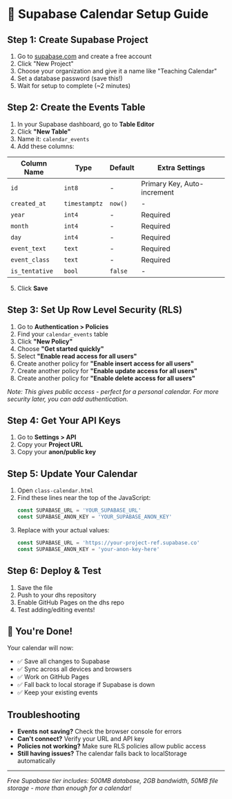 # 🚀 Supabase Calendar Setup Guide

## Step 1: Create Supabase Project

1. Go to [supabase.com](https://supabase.com) and create a free account
2. Click "New Project"
3. Choose your organization and give it a name like "Teaching Calendar"
4. Set a database password (save this!)
5. Wait for setup to complete (~2 minutes)

## Step 2: Create the Events Table

1. In your Supabase dashboard, go to **Table Editor**
2. Click **"New Table"**
3. Name it: `calendar_events`
4. Add these columns:

| Column Name | Type | Default | Extra Settings |
|------------|------|---------|----------------|
| `id` | `int8` | - | Primary Key, Auto-increment |
| `created_at` | `timestamptz` | `now()` | - |
| `year` | `int4` | - | Required |
| `month` | `int4` | - | Required |
| `day` | `int4` | - | Required |
| `event_text` | `text` | - | Required |
| `event_class` | `text` | - | Required |
| `is_tentative` | `bool` | `false` | - |

5. Click **Save**

## Step 3: Set Up Row Level Security (RLS)

1. Go to **Authentication > Policies**
2. Find your `calendar_events` table
3. Click **"New Policy"**
4. Choose **"Get started quickly"**
5. Select **"Enable read access for all users"**
6. Create another policy for **"Enable insert access for all users"**
7. Create another policy for **"Enable update access for all users"**
8. Create another policy for **"Enable delete access for all users"**

*Note: This gives public access - perfect for a personal calendar. For more security later, you can add authentication.*

## Step 4: Get Your API Keys

1. Go to **Settings > API**
2. Copy your **Project URL** 
3. Copy your **anon/public key**

## Step 5: Update Your Calendar

1. Open `class-calendar.html`
2. Find these lines near the top of the JavaScript:
   ```javascript
   const SUPABASE_URL = 'YOUR_SUPABASE_URL'
   const SUPABASE_ANON_KEY = 'YOUR_SUPABASE_ANON_KEY'
   ```
3. Replace with your actual values:
   ```javascript
   const SUPABASE_URL = 'https://your-project-ref.supabase.co'
   const SUPABASE_ANON_KEY = 'your-anon-key-here'
   ```

## Step 6: Deploy & Test

1. Save the file
2. Push to your dhs repository
3. Enable GitHub Pages on the dhs repo
4. Test adding/editing events!

## 🎉 You're Done!

Your calendar will now:
- ✅ Save all changes to Supabase
- ✅ Sync across all devices and browsers  
- ✅ Work on GitHub Pages
- ✅ Fall back to local storage if Supabase is down
- ✅ Keep your existing events

## Troubleshooting

- **Events not saving?** Check the browser console for errors
- **Can't connect?** Verify your URL and API key
- **Policies not working?** Make sure RLS policies allow public access
- **Still having issues?** The calendar falls back to localStorage automatically

---

*Free Supabase tier includes: 500MB database, 2GB bandwidth, 50MB file storage - more than enough for a calendar!*
